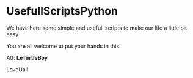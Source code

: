 # UsefullScriptsPython
We have here some simple and usefull scripts to make our life a little bit easy

You are all welcome to put your hands in this. 

Att: **LeTurtleBoy**

LoveUall